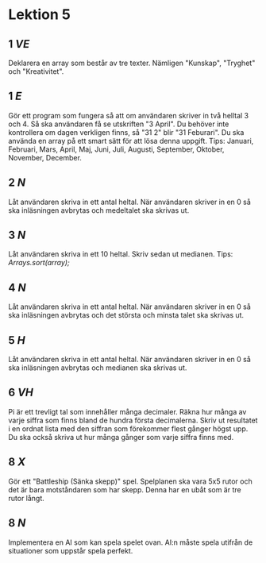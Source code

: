 # Lektion 5

## __1__ _VE_  
Deklarera en array som består av tre texter. Nämligen "Kunskap", "Tryghet" och "Kreativitet".

## __1__ _E_  
Gör ett program som fungera så att om användaren skriver in två helltal 3 och 4. Så ska användaren få se utskriften "3 April". Du behöver inte kontrollera om dagen verkligen finns, så "31 2" blir "31 Feburari". Du ska använda en array på ett smart sätt för att lösa denna uppgift.
Tips: Januari, Februari, Mars, April, Maj, Juni, Juli, Augusti, September, Oktober, November, December.

## __2__ _N_  
Låt användaren skriva in ett antal heltal. När användaren skriver in en 0 så ska inläsningen avbrytas och medeltalet ska skrivas ut. 

## __3__ _N_  
Låt användaren skriva in ett 10 heltal. Skriv sedan ut medianen.
Tips: _Arrays.sort(array);_

## __4__ _N_  

Låt användaren skriva in ett antal heltal. När användaren skriver in en 0 så ska inläsningen avbrytas och det största och minsta talet ska skrivas ut.

## __5__ _H_

Låt användaren skriva in ett antal heltal. När användaren skriver in en 0 så ska inläsningen avbrytas och medianen ska skrivas ut.

## __6__ _VH_

Pi är ett trevligt tal som innehåller många decimaler. Räkna hur många av varje siffra som finns bland de hundra första decimalerna. Skriv ut resultatet i en ordnat lista med den siffran som förekommer flest gånger högst upp. Du ska också skriva ut hur många gånger som varje siffra finns med.

## __8__ _X_ 

Gör ett "Battleship (Sänka skepp)" spel. Spelplanen ska vara 5x5 rutor och det är bara motståndaren som har skepp. Denna har en ubåt som är tre rutor långt.

## __8__ _N_

Implementera en AI som kan spela spelet ovan. AI:n måste spela utifrån de situationer som uppstår spela perfekt.

   
